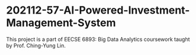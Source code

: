 # 202112-57-AI-Powered-Investment-Management-System

This project is a part of EECSE 6893: Big Data Analytics coursework taught by Prof. Ching-Yung Lin.

